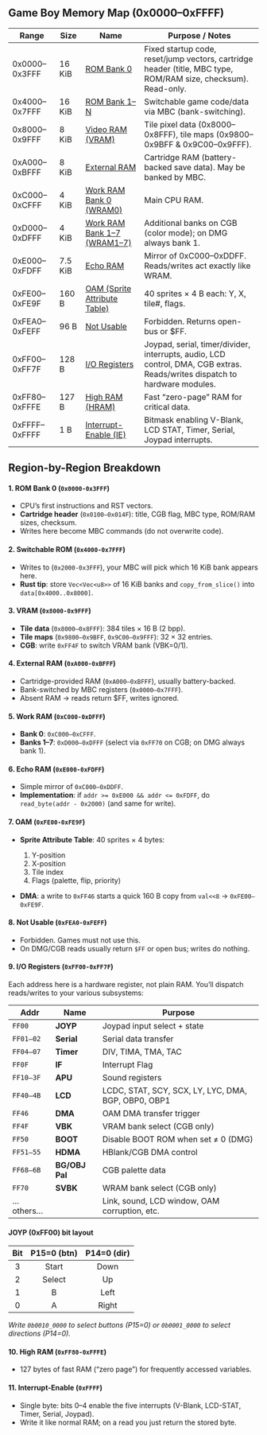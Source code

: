 
## Game Boy Memory Map (0x0000–0xFFFF)


|Range           |	Size     |               Name            |	Purpose / Notes                                     |
|----------------|-----------|-------------------------------|------------------------------------------------------|
|0x0000–0x3FFF	 |   16 KiB	 |   [ROM Bank 0](#1-rom-bank-0-0x0000-0x3fff)	                 |  Fixed startup code, reset/jump vectors, cartridge header (title, MBC type, ROM/RAM size, checksum). Read-only.                                                        |
|0x4000–0x7FFF	 |   16 KiB	 |   [ROM Bank 1–N](#2-switchable-rom-0x4000-0x7fff)                |	Switchable game code/data via MBC (bank-switching). |
|0x8000–0x9FFF	 |   8 KiB	 |   [Video RAM (VRAM)](#3-vram-0x8000-0x9fff)            |	Tile pixel data (0x8000–0x8FFF), tile maps (0x9800–0x9BFF & 0x9C00–0x9FFF).                    |
|0xA000–0xBFFF	 |   8 KiB	 |   [External RAM](#4-external-ram-0xa000-0xbfff)	             |  Cartridge RAM (battery-backed save data). May be banked by MBC.                               |
|0xC000–0xCFFF	 |   4 KiB	 |   [Work RAM Bank 0 (WRAM0)](#5-work-ram-0xc000-0xdfff)     |	Main CPU RAM.                                       |
|0xD000–0xDFFF	 |   4 KiB	 |   [Work RAM Bank 1–7 (WRAM1–7)](#5-work-ram-0xc000-0xdfff) |	Additional banks on CGB (color mode); on DMG always bank 1.                                      |
|0xE000–0xFDFF	 |   7.5 KiB |	[Echo RAM](#6-echo-ram-0xe000-0xfdff)                     |	Mirror of 0xC000–0xDDFF. Reads/writes act exactly like WRAM.                                  |
|0xFE00–0xFE9F	 |   160 B	 |   [OAM (Sprite Attribute Table)](#7-oam-0xfe00-0xfe9f)|	40 sprites × 4 B each: Y, X, tile#, flags.          |
|0xFEA0–0xFEFF	 |   96 B	 |   [Not Usable](#8-not-usable-0xfea0-0xfeff)                  |	Forbidden. Returns open-bus or $FF.                 |
|0xFF00–0xFF7F	 |   128 B	 |   [I/O Registers](#9-io-registers-0xff00-0xff7f)               |	Joypad, serial, timer/divider, interrupts, audio, LCD control, DMA, CGB extras. Reads/writes dispatch to hardware modules.          |
|0xFF80–0xFFFE	 |   127 B	 |   [High RAM (HRAM)](#10-high-ram-0xff80-0xfffe)             |	Fast “zero-page” RAM for critical data.             |
|0xFFFF–0xFFFF	 |   1 B	 |   [Interrupt-Enable (IE)](#11-interrupt-enable-0xffff)       |	Bitmask enabling V-Blank, LCD STAT, Timer, Serial, Joypad interrupts.                          |

## Region-by-Region Breakdown

#### 1. ROM Bank 0 (`0x0000-0x3FFF`)
- CPU’s first instructions and RST vectors.
- **Cartridge header** (`0x0100–0x014F`): title, CGB flag, MBC type, ROM/RAM sizes, checksum.
- Writes here become MBC commands (do not overwrite code).

#### 2. Switchable ROM (`0x4000-0x7FFF`)
- Writes to (`0x2000-0x3FFF`), your MBC will pick which 16 KiB bank appears here.
- **Rust tip**: store `Vec<Vec<u8>>` of 16 KiB banks and `copy_from_slice()` into `data[0x4000..0x8000]`.

#### 3. VRAM (`0x8000-0x9FFF`)
- **Tile data** (`0x8000–0x8FFF`): 384 tiles × 16 B (2 bpp).
- **Tile maps** (`0x9800–0x9BFF`, `0x9C00–0x9FFF`): 32 × 32 entries.
- **CGB**: write `0xFF4F` to switch VRAM bank (VBK=0/1).

#### 4. External RAM (`0xA000-0xBFFF`)
- Cartridge-provided RAM (`0xA000–0xBFFF`), usually battery-backed.
- Bank-switched by MBC registers (`0x0000–0x7FFF`).
- Absent RAM → reads return $FF, writes ignored.

#### 5. Work RAM (`0xC000-0xDFFF`)
- **Bank 0**: `0xC000–0xCFFF`.
- **Banks 1–7**: `0xD000–0xDFFF` (select via `0xFF70` on CGB; on DMG always bank 1).

#### 6. Echo RAM (`0xE000-0xFDFF`)
- Simple mirror of `0xC000–0xDDFF`.
- **Implementation**: if `addr >= 0xE000 && addr <= 0xFDFF`, do `read_byte(addr - 0x2000)` (and same for write).

#### 7. OAM (`0xFE00-0xFE9F`)
- **Sprite Attribute Table**: 40 sprites × 4 bytes:
    1. Y-position
    2. X-position
    3. Tile index
    4. Flags (palette, flip, priority)

- **DMA**: a write to `0xFF46` starts a quick 160 B copy from `val<<8` → `0xFE00–0xFE9F`.

#### 8. Not Usable (`0xFEA0-0xFEFF`)
- Forbidden. Games must not use this.
- On DMG/CGB reads usually return `$FF` or open bus; writes do nothing.

#### 9. I/O Registers (`0xFF00-0xFF7F`)
Each address here is a hardware register, not plain RAM. You’ll dispatch reads/writes to your various subsystems:

| Addr      | Name           | Purpose                                             |
| --------- | -------------- | --------------------------------------------------- |
| `FF00`    | **JOYP**       | Joypad input select + state                         |
| `FF01–02` | **Serial**     | Serial data transfer                                |
| `FF04–07` | **Timer**      | DIV, TIMA, TMA, TAC                                 |
| `FF0F`    | **IF**         | Interrupt Flag                                      |
| `FF10–3F` | **APU**        | Sound registers                                     |
| `FF40–4B` | **LCD**        | LCDC, STAT, SCY, SCX, LY, LYC, DMA, BGP, OBP0, OBP1 |
| `FF46`    | **DMA**        | OAM DMA transfer trigger                            |
| `FF4F`    | **VBK**        | VRAM bank select (CGB only)                         |
| `FF50`    | **BOOT**       | Disable BOOT ROM when set ≠ 0 (DMG)                 |
| `FF51–55` | **HDMA**       | HBlank/CGB DMA control                              |
| `FF68–6B` | **BG/OBJ Pal** | CGB palette data                                    |
| `FF70`    | **SVBK**       | WRAM bank select (CGB only)                         |
| …others…  |                | Link, sound, LCD window, OAM corruption, etc.       |

#### JOYP (0xFF00) bit layout

| Bit | P15=0 (btn) | P14=0 (dir) |
|:---:|:-----------:|:-----------:|
| 3   | Start       | Down        |
| 2   | Select      | Up          |
| 1   | B           | Left        |
| 0   | A           | Right       |

_Write `0b0010_0000` to select buttons (P15=0) or `0b0001_0000` to select directions (P14=0)._


#### 10. High RAM (`0xFF80-0xFFFE`)
- 127 bytes of fast RAM (“zero page”) for frequently accessed variables.

#### 11. Interrupt-Enable (`0xFFFF`)
- Single byte: bits 0–4 enable the five interrupts (V-Blank, LCD-STAT, Timer, Serial, Joypad).
- Write it like normal RAM; on a read you just return the stored byte.
